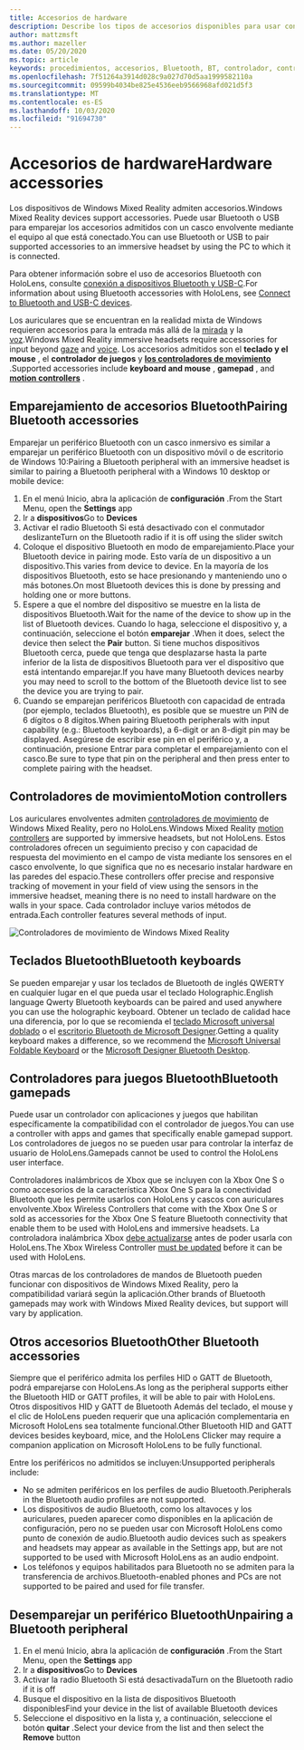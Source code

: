 ```yaml
---
title: Accesorios de hardware
description: Describe los tipos de accesorios disponibles para usar con Windows Mixed Reality y cómo configurarlos.
author: mattzmsft
ms.author: mazeller
ms.date: 05/20/2020
ms.topic: article
keywords: procedimientos, accesorios, Bluetooth, BT, controlador, controlador para juegos, haga clic en Xbox
ms.openlocfilehash: 7f51264a3914d028c9a027d70d5aa1999582110a
ms.sourcegitcommit: 09599b4034be825e4536eeb9566968afd021d5f3
ms.translationtype: MT
ms.contentlocale: es-ES
ms.lasthandoff: 10/03/2020
ms.locfileid: "91694730"
---
```

# <a name="hardware-accessories"></a><span data-ttu-id="8d019-104">Accesorios de hardware</span><span class="sxs-lookup"><span data-stu-id="8d019-104">Hardware accessories</span></span>

<span data-ttu-id="8d019-105">Los dispositivos de Windows Mixed Reality admiten accesorios.</span><span class="sxs-lookup"><span data-stu-id="8d019-105">Windows Mixed Reality devices support accessories.</span></span> <span data-ttu-id="8d019-106">Puede usar Bluetooth o USB para emparejar los accesorios admitidos con un casco envolvente mediante el equipo al que está conectado.</span><span class="sxs-lookup"><span data-stu-id="8d019-106">You can use Bluetooth or USB to pair supported accessories to an immersive headset by using the PC to which it is connected.</span></span>

<span data-ttu-id="8d019-107">Para obtener información sobre el uso de accesorios Bluetooth con HoloLens, consulte [conexión a dispositivos Bluetooth y USB-C](https://docs.microsoft.com/hololens/hololens-connect-devices).</span><span class="sxs-lookup"><span data-stu-id="8d019-107">For information about using Bluetooth accessories with HoloLens, see [Connect to Bluetooth and USB-C devices](https://docs.microsoft.com/hololens/hololens-connect-devices).</span></span>

<span data-ttu-id="8d019-108">Los auriculares que se encuentran en la realidad mixta de Windows requieren accesorios para la entrada más allá de la [mirada](../design/gaze-and-commit.md) y la [voz](../design/voice-input.md).</span><span class="sxs-lookup"><span data-stu-id="8d019-108">Windows Mixed Reality immersive headsets require accessories for input beyond [gaze](../design/gaze-and-commit.md) and [voice](../design/voice-input.md).</span></span> <span data-ttu-id="8d019-109">Los accesorios admitidos son el **teclado y el mouse** , el **controlador de juegos** y **[los controladores de movimiento](../design/motion-controllers.md)** .</span><span class="sxs-lookup"><span data-stu-id="8d019-109">Supported accessories include **keyboard and mouse** , **gamepad** , and **[motion controllers](../design/motion-controllers.md)** .</span></span>

## <a name="pairing-bluetooth-accessories"></a><span data-ttu-id="8d019-110">Emparejamiento de accesorios Bluetooth</span><span class="sxs-lookup"><span data-stu-id="8d019-110">Pairing Bluetooth accessories</span></span>

<span data-ttu-id="8d019-111">Emparejar un periférico Bluetooth con un casco inmersivo es similar a emparejar un periférico Bluetooth con un dispositivo móvil o de escritorio de Windows 10:</span><span class="sxs-lookup"><span data-stu-id="8d019-111">Pairing a Bluetooth peripheral with an immersive headset is similar to pairing a Bluetooth peripheral with a Windows 10 desktop or mobile device:</span></span>

1. <span data-ttu-id="8d019-112">En el menú Inicio, abra la aplicación de **configuración** .</span><span class="sxs-lookup"><span data-stu-id="8d019-112">From the Start Menu, open the **Settings** app</span></span>
2. <span data-ttu-id="8d019-113">Ir a **dispositivos**</span><span class="sxs-lookup"><span data-stu-id="8d019-113">Go to **Devices**</span></span>
3. <span data-ttu-id="8d019-114">Activar el radio Bluetooth Si está desactivado con el conmutador deslizante</span><span class="sxs-lookup"><span data-stu-id="8d019-114">Turn on the Bluetooth radio if it is off using the slider switch</span></span>
4. <span data-ttu-id="8d019-115">Coloque el dispositivo Bluetooth en modo de emparejamiento.</span><span class="sxs-lookup"><span data-stu-id="8d019-115">Place your Bluetooth device in pairing mode.</span></span> <span data-ttu-id="8d019-116">Esto varía de un dispositivo a un dispositivo.</span><span class="sxs-lookup"><span data-stu-id="8d019-116">This varies from device to device.</span></span> <span data-ttu-id="8d019-117">En la mayoría de los dispositivos Bluetooth, esto se hace presionando y manteniendo uno o más botones.</span><span class="sxs-lookup"><span data-stu-id="8d019-117">On most Bluetooth devices this is done by pressing and holding one or more buttons.</span></span>
5. <span data-ttu-id="8d019-118">Espere a que el nombre del dispositivo se muestre en la lista de dispositivos Bluetooth.</span><span class="sxs-lookup"><span data-stu-id="8d019-118">Wait for the name of the device to show up in the list of Bluetooth devices.</span></span> <span data-ttu-id="8d019-119">Cuando lo haga, seleccione el dispositivo y, a continuación, seleccione el botón **emparejar** .</span><span class="sxs-lookup"><span data-stu-id="8d019-119">When it does, select the device then select the **Pair** button.</span></span> <span data-ttu-id="8d019-120">Si tiene muchos dispositivos Bluetooth cerca, puede que tenga que desplazarse hasta la parte inferior de la lista de dispositivos Bluetooth para ver el dispositivo que está intentando emparejar.</span><span class="sxs-lookup"><span data-stu-id="8d019-120">If you have many Bluetooth devices nearby you may need to scroll to the bottom of the Bluetooth device list to see the device you are trying to pair.</span></span>
6. <span data-ttu-id="8d019-121">Cuando se emparejan periféricos Bluetooth con capacidad de entrada (por ejemplo, teclados Bluetooth), es posible que se muestre un PIN de 6 dígitos o 8 dígitos.</span><span class="sxs-lookup"><span data-stu-id="8d019-121">When pairing Bluetooth peripherals with input capability (e.g.: Bluetooth keyboards), a 6-digit or an 8-digit pin may be displayed.</span></span> <span data-ttu-id="8d019-122">Asegúrese de escribir ese pin en el periférico y, a continuación, presione Entrar para completar el emparejamiento con el casco.</span><span class="sxs-lookup"><span data-stu-id="8d019-122">Be sure to type that pin on the peripheral and then press enter to complete pairing with the headset.</span></span>

## <a name="motion-controllers"></a><span data-ttu-id="8d019-123">Controladores de movimiento</span><span class="sxs-lookup"><span data-stu-id="8d019-123">Motion controllers</span></span>

<span data-ttu-id="8d019-124">Los auriculares envolventes admiten [controladores de movimiento](../design/motion-controllers.md) de Windows Mixed Reality, pero no HoloLens.</span><span class="sxs-lookup"><span data-stu-id="8d019-124">Windows Mixed Reality [motion controllers](../design/motion-controllers.md) are supported by immersive headsets, but not HoloLens.</span></span> <span data-ttu-id="8d019-125">Estos controladores ofrecen un seguimiento preciso y con capacidad de respuesta del movimiento en el campo de vista mediante los sensores en el casco envolvente, lo que significa que no es necesario instalar hardware en las paredes del espacio.</span><span class="sxs-lookup"><span data-stu-id="8d019-125">These controllers offer precise and responsive tracking of movement in your field of view using the sensors in the immersive headset, meaning there is no need to install hardware on the walls in your space.</span></span> <span data-ttu-id="8d019-126">Cada controlador incluye varios métodos de entrada.</span><span class="sxs-lookup"><span data-stu-id="8d019-126">Each controller features several methods of input.</span></span>

![Controladores de movimiento de Windows Mixed Reality](../design/images/winmr-ck-1080x1080-350px.jpg)

## <a name="bluetooth-keyboards"></a><span data-ttu-id="8d019-128">Teclados Bluetooth</span><span class="sxs-lookup"><span data-stu-id="8d019-128">Bluetooth keyboards</span></span>

<span data-ttu-id="8d019-129">Se pueden emparejar y usar los teclados de Bluetooth de inglés QWERTY en cualquier lugar en el que pueda usar el teclado Holographic.</span><span class="sxs-lookup"><span data-stu-id="8d019-129">English language Qwerty Bluetooth keyboards can be paired and used anywhere you can use the holographic keyboard.</span></span> <span data-ttu-id="8d019-130">Obtener un teclado de calidad hace una diferencia, por lo que se recomienda el [teclado Microsoft universal doblado](https://www.microsoft.com/accessories/products/keyboards/universal-foldable-keyboard/gu5-00001) o el [escritorio Bluetooth de Microsoft Designer](https://www.microsoft.com/accessories/products/keyboards/designer-bluetooth-desktop/7n9-00001).</span><span class="sxs-lookup"><span data-stu-id="8d019-130">Getting a quality keyboard makes a difference, so we recommend the [Microsoft Universal Foldable Keyboard](https://www.microsoft.com/accessories/products/keyboards/universal-foldable-keyboard/gu5-00001) or the [Microsoft Designer Bluetooth Desktop](https://www.microsoft.com/accessories/products/keyboards/designer-bluetooth-desktop/7n9-00001).</span></span>

## <a name="bluetooth-gamepads"></a><span data-ttu-id="8d019-131">Controladores para juegos Bluetooth</span><span class="sxs-lookup"><span data-stu-id="8d019-131">Bluetooth gamepads</span></span>

<span data-ttu-id="8d019-132">Puede usar un controlador con aplicaciones y juegos que habilitan específicamente la compatibilidad con el controlador de juegos.</span><span class="sxs-lookup"><span data-stu-id="8d019-132">You can use a controller with apps and games that specifically enable gamepad support.</span></span> <span data-ttu-id="8d019-133">Los controladores de juegos no se pueden usar para controlar la interfaz de usuario de HoloLens.</span><span class="sxs-lookup"><span data-stu-id="8d019-133">Gamepads cannot be used to control the HoloLens user interface.</span></span>

<span data-ttu-id="8d019-134">Controladores inalámbricos de Xbox que se incluyen con la Xbox One S o como accesorios de la característica Xbox One S para la conectividad Bluetooth que les permite usarlos con HoloLens y cascos con auriculares envolvente.</span><span class="sxs-lookup"><span data-stu-id="8d019-134">Xbox Wireless Controllers that come with the Xbox One S or sold as accessories for the Xbox One S feature Bluetooth connectivity that enable them to be used with HoloLens and immersive headsets.</span></span> <span data-ttu-id="8d019-135">La controladora inalámbrica Xbox [debe actualizarse](https://support.xbox.com/xbox-one/accessories/update-controller-for-stereo-headset-adapter) antes de poder usarla con HoloLens.</span><span class="sxs-lookup"><span data-stu-id="8d019-135">The Xbox Wireless Controller [must be updated](https://support.xbox.com/xbox-one/accessories/update-controller-for-stereo-headset-adapter) before it can be used with HoloLens.</span></span>

<span data-ttu-id="8d019-136">Otras marcas de los controladores de mandos de Bluetooth pueden funcionar con dispositivos de Windows Mixed Reality, pero la compatibilidad variará según la aplicación.</span><span class="sxs-lookup"><span data-stu-id="8d019-136">Other brands of Bluetooth gamepads may work with Windows Mixed Reality devices, but support will vary by application.</span></span>

## <a name="other-bluetooth-accessories"></a><span data-ttu-id="8d019-137">Otros accesorios Bluetooth</span><span class="sxs-lookup"><span data-stu-id="8d019-137">Other Bluetooth accessories</span></span>

<span data-ttu-id="8d019-138">Siempre que el periférico admita los perfiles HID o GATT de Bluetooth, podrá emparejarse con HoloLens.</span><span class="sxs-lookup"><span data-stu-id="8d019-138">As long as the peripheral supports either the Bluetooth HID or GATT profiles, it will be able to pair with HoloLens.</span></span> <span data-ttu-id="8d019-139">Otros dispositivos HID y GATT de Bluetooth Además del teclado, el mouse y el clic de HoloLens pueden requerir que una aplicación complementaria en Microsoft HoloLens sea totalmente funcional.</span><span class="sxs-lookup"><span data-stu-id="8d019-139">Other Bluetooth HID and GATT devices besides keyboard, mice, and the HoloLens Clicker may require a companion application on Microsoft HoloLens to be fully functional.</span></span>

<span data-ttu-id="8d019-140">Entre los periféricos no admitidos se incluyen:</span><span class="sxs-lookup"><span data-stu-id="8d019-140">Unsupported peripherals include:</span></span>

* <span data-ttu-id="8d019-141">No se admiten periféricos en los perfiles de audio Bluetooth.</span><span class="sxs-lookup"><span data-stu-id="8d019-141">Peripherals in the Bluetooth audio profiles are not supported.</span></span>
* <span data-ttu-id="8d019-142">Los dispositivos de audio Bluetooth, como los altavoces y los auriculares, pueden aparecer como disponibles en la aplicación de configuración, pero no se pueden usar con Microsoft HoloLens como punto de conexión de audio.</span><span class="sxs-lookup"><span data-stu-id="8d019-142">Bluetooth audio devices such as speakers and headsets may appear as available in the Settings app, but are not supported to be used with Microsoft HoloLens as an audio endpoint.</span></span>
* <span data-ttu-id="8d019-143">Los teléfonos y equipos habilitados para Bluetooth no se admiten para la transferencia de archivos.</span><span class="sxs-lookup"><span data-stu-id="8d019-143">Bluetooth-enabled phones and PCs are not supported to be paired and used for file transfer.</span></span>

## <a name="unpairing-a-bluetooth-peripheral"></a><span data-ttu-id="8d019-144">Desemparejar un periférico Bluetooth</span><span class="sxs-lookup"><span data-stu-id="8d019-144">Unpairing a Bluetooth peripheral</span></span>

1. <span data-ttu-id="8d019-145">En el menú Inicio, abra la aplicación de **configuración** .</span><span class="sxs-lookup"><span data-stu-id="8d019-145">From the Start Menu, open the **Settings** app</span></span>
2. <span data-ttu-id="8d019-146">Ir a **dispositivos**</span><span class="sxs-lookup"><span data-stu-id="8d019-146">Go to **Devices**</span></span>
3. <span data-ttu-id="8d019-147">Activar la radio Bluetooth Si está desactivada</span><span class="sxs-lookup"><span data-stu-id="8d019-147">Turn on the Bluetooth radio if it is off</span></span>
4. <span data-ttu-id="8d019-148">Busque el dispositivo en la lista de dispositivos Bluetooth disponibles</span><span class="sxs-lookup"><span data-stu-id="8d019-148">Find your device in the list of available Bluetooth devices</span></span>
5. <span data-ttu-id="8d019-149">Seleccione el dispositivo en la lista y, a continuación, seleccione el botón **quitar** .</span><span class="sxs-lookup"><span data-stu-id="8d019-149">Select your device from the list and then select the **Remove** button</span></span>
